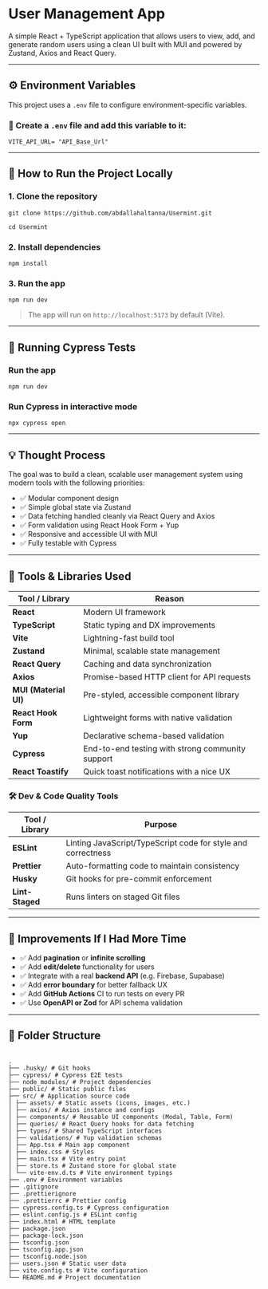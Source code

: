 # User Management App

A simple React + TypeScript application that allows users to view, add, and generate random users using a clean UI built with MUI and powered by Zustand, Axios and React Query.

---

## ⚙️ Environment Variables

This project uses a `.env` file to configure environment-specific variables.

### 🔧 Create a `.env` file and add this variable to it:

```
VITE_API_URL= "API_Base_Url"
```

---

## 🚀 How to Run the Project Locally

### 1. Clone the repository

```
git clone https://github.com/abdallahaltanna/Usermint.git

cd Usermint
```

### 2. Install dependencies

```
npm install
```

### 3. Run the app

```
npm run dev
```

> The app will run on `http://localhost:5173` by default (Vite).

---

## 🧪 Running Cypress Tests

### Run the app

```
npm run dev
```

### Run Cypress in interactive mode

```
npx cypress open
```

---

## 💡 Thought Process

The goal was to build a clean, scalable user management system using modern tools with the following priorities:

- ✅ Modular component design
- ✅ Simple global state via Zustand
- ✅ Data fetching handled cleanly via React Query and Axios
- ✅ Form validation using React Hook Form + Yup
- ✅ Responsive and accessible UI with MUI
- ✅ Fully testable with Cypress

---

## 🧰 Tools & Libraries Used

| Tool / Library        | Reason                                           |
| --------------------- | ------------------------------------------------ |
| **React**             | Modern UI framework                              |
| **TypeScript**        | Static typing and DX improvements                |
| **Vite**              | Lightning-fast build tool                        |
| **Zustand**           | Minimal, scalable state management               |
| **React Query**       | Caching and data synchronization                 |
| **Axios**             | Promise-based HTTP client for API requests       |
| **MUI (Material UI)** | Pre-styled, accessible component library         |
| **React Hook Form**   | Lightweight forms with native validation         |
| **Yup**               | Declarative schema-based validation              |
| **Cypress**           | End-to-end testing with strong community support |
| **React Toastify**    | Quick toast notifications with a nice UX         |

### 🛠️ Dev & Code Quality Tools

| Tool / Library  | Purpose                                                      |
| --------------- | ------------------------------------------------------------ |
| **ESLint**      | Linting JavaScript/TypeScript code for style and correctness |
| **Prettier**    | Auto-formatting code to maintain consistency                 |
| **Husky**       | Git hooks for pre-commit enforcement                         |
| **Lint-Staged** | Runs linters on staged Git files                             |

---

## 🔧 Improvements If I Had More Time

- ✅ Add **pagination** or **infinite scrolling**
- ✅ Add **edit/delete** functionality for users
- ✅ Integrate with a real **backend API** (e.g. Firebase, Supabase)
- ✅ Add **error boundary** for better fallback UX
- ✅ Add **GitHub Actions** CI to run tests on every PR
- ✅ Use **OpenAPI or Zod** for API schema validation

---

## 📂 Folder Structure

```

.
├── .husky/ # Git hooks
├── cypress/ # Cypress E2E tests
├── node_modules/ # Project dependencies
├── public/ # Static public files
├── src/ # Application source code
│ ├── assets/ # Static assets (icons, images, etc.)
│ ├── axios/ # Axios instance and configs
│ ├── components/ # Reusable UI components (Modal, Table, Form)
│ ├── queries/ # React Query hooks for data fetching
│ ├── types/ # Shared TypeScript interfaces
│ ├── validations/ # Yup validation schemas
│ ├── App.tsx # Main app component
│ ├── index.css # Styles
│ ├── main.tsx # Vite entry point
│ ├── store.ts # Zustand store for global state
│ └── vite-env.d.ts # Vite environment typings
├── .env # Environment variables
├── .gitignore
├── .prettierignore
├── .prettierrc # Prettier config
├── cypress.config.ts # Cypress configuration
├── eslint.config.js # ESLint config
├── index.html # HTML template
├── package.json
├── package-lock.json
├── tsconfig.json
├── tsconfig.app.json
├── tsconfig.node.json
├── users.json # Static user data
├── vite.config.ts # Vite configuration
└── README.md # Project documentation
```
